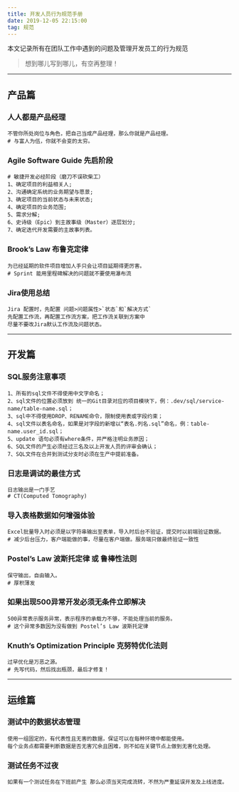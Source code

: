 ```yaml
---
title: 开发人员行为规范手册
date: 2019-12-05 22:15:00
tag: 规范
---
```


本文记录所有在团队工作中遇到的问题及管理开发员工的行为规范

>想到哪儿写到哪儿，有空再整理！

---

## 产品篇

### 人人都是产品经理
    
    不管你所处岗位与角色，把自己当成产品经理，那么你就是产品经理。
    # 与富人为伍，你就不会变的太穷。

### Agile Software Guide 先启阶段

    # 敏捷开发必经阶段（磨刀不误砍柴工）
    1、确定项目的利益相关人;
    2、沟通确定系统的业务期望与愿景;
    3、确定项目的当前状态与未来状态;
    4、确定项目的业务范围;
    5、需求分解;
    6、史诗级（Epic）到主故事级（Master）逐层划分;
    7、确定迭代开发需要的主故事列表。

### Brook’s Law 布鲁克定律
    
    为已经延期的软件项目增加人手只会让项目延期得更厉害。
    # Sprint 能用里程碑解决的问题就不要使用瀑布流
    
### Jira使用总结

    Jira 配置时，先配置 问题>问题属性>`状态`和`解决方式`
    先配置工作流，再配置工作流方案，把工作流关联到方案中
    尽量不要改Jira默认工作流及问题状态。
    
---

## 开发篇

### SQL服务注意事项

    1、所有的sql文件不得使用中文字命名；
    2、sql文件的位置必须放到 统一的Git目录对应的项目模块下，例：.dev/sql/service-name/table-name.sql；
    3、sql中不得使用DROP、RENAME命令，限制使用表或字段约束；
    4、sql文件以表名命名，如果是对字段的新增以“表名.列名.sql”命名，例：table-name.user_id.sql；
    5、update 语句必须有where条件，并严格注明业务原因；
    6、SQL文件的产生必须经过三名及以上开发人员的评审会确认；
    7、SQL文件在合并到测试分支时必须在生产中提前准备。
    
### 日志是调试的最佳方式
    
    日志输出是一门手艺
    # CT(Computed Tomography) 
    
### 导入表格数据如何增强体验

    Excel批量导入时必须是以字符串输出至表单，导入时后台不验证，提交时以前端验证数据。
    # 减少后台压力，客户端能做的事，尽量在客户端做。服务端只做最终验证一致性

### Postel’s Law 波斯托定律 或 鲁棒性法则
    
    保守输出，自由输入。
    # 厚积薄发

### 如果出现500异常开发必须无条件立即解决

    500异常表示服务异常，表示程序的承载力不够，不能处理当前的服务。
    # 这个异常多数因为没有做到 Postel’s Law 波斯托定律
    
### Knuth’s Optimization Principle 克努特优化法则

    过早优化是万恶之源。
    # 先写代码，然后找出瓶颈，最后才修复！

---

## 运维篇

### 测试中的数据状态管理

    使用一组固定的，有代表性且无害的数据，保证可以在每种环境中都能使用。
    每个业务点都需要判断数据是否无害冗余且困难，则不如在关键节点上做到无害化处理。
    
    
### 测试任务不过夜
    
    如果有一个测试任务在下班前产生 那么必须当天完成流转，不然为严重延误开发及上线进度。
    
